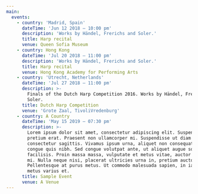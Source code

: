 ```yaml
---
main:
  events:
    - country: 'Madrid, Spain'
      dateTime: 'Jun 12 2018 – 10:00 pm'
      description: 'Works by Händel, Frerichs and Soler.'
      title: Harp recital
      venue: Queen Sofia Museum
    - country: Hong Kong
      dateTime: 'Jul 20 2018 – 11:00 pm'
      description: 'Works by Händel, Frerichs and Soler.'
      title: Harp recital
      venue: Hong Kong Academy for Performing Arts
    - country: 'Utrecht, Netherlands'
      dateTime: 'Jul 27 2018 – 11:00 pm'
      description: >-
        Finals of the Dutch Harp Competition 2016. Works by Händel, Frerichs and
        Soler.
      title: Dutch Harp Competition
      venue: 'Grote Zaal, TivoliVredenburg'
    - country: A Country
      dateTime: 'May 15 2019 – 07:30 pm'
      description: >-
        Lorem ipsum dolor sit amet, consectetur adipiscing elit. Suspendisse nec
        pretium erat. Praesent non ullamcorper mi. Suspendisse ut diam et ante
        consectetur sagittis. Vivamus ipsum urna, aliquet non consequat ac,
        congue quis nibh. Sed congue volutpat ante, ut aliquet augue sodales
        facilisis. Proin massa massa, vulputate et metus vitae, auctor maximus
        mi. Nulla neque nisi, placerat ultricies urna in, pretium auctor turpis.
        Pellentesque at purus metus. Ut commodo malesuada sapien, in iaculis
        metus varius et.
      title: Sample Event
      venue: A Venue
---
```


